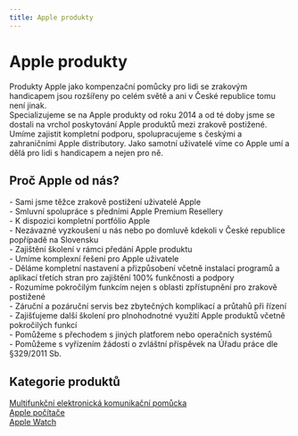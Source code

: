 ```yaml
---
title: Apple produkty
---
```

# Apple produkty

Produkty Apple jako kompenzační pomůcky pro lidi se zrakovým handicapem jsou rozšířeny po celém světě a ani v České republice tomu není jinak.  
Specializujeme se na Apple produkty od roku 2014 a od té doby jsme se dostali na vrchol poskytování Apple produktů mezi zrakově postižené.  
Umíme zajistit kompletní podporu, spolupracujeme s českými a zahraničními Apple distributory. Jako samotní uživatelé víme co Apple umí a dělá pro lidi s handicapem a nejen pro ně.  
  

## Proč Apple od nás?

  
\- Sami jsme těžce zrakově postižení uživatelé Apple  
\- Smluvní spolupráce s předními Apple Premium Resellery  
\- K dispozici kompletní portfólio Apple  
\- Nezávazné vyzkoušení u nás nebo po domluvě kdekoli v České republice popřípadě na Slovensku  
\- Zajištění školení v rámci předání Apple produktu  
\- Umíme komplexní řešení pro Apple uživatele  
\- Děláme kompletní nastavení a přizpůsobení včetně instalací programů a aplikací třetích stran pro zajištění 100% funkčnosti a podpory  
\- Rozumíme pokročilým funkcím nejen s oblasti zpřístupnění pro zrakově postižené  
\- Záruční a pozáruční servis bez zbytečných komplikací a průtahů při řízení  
\- Zajišťujeme další školení pro plnohodnotné využití Apple produktů včetně pokročilých funkcí  
\- Pomůžeme s přechodem s jiných platforem nebo operačních systémů  
\- Pomůžeme s vyřízením žádosti o zvláštní příspěvek na Úřadu práce dle §329/2011 Sb.  
  

## Kategorie produktů

  
[Multifunkční elektronická komunikační pomůcka](clanky.php?id=41)    
[Apple počítače](clanky.php?id=49)  
[Apple Watch](clanky.php?id=48)